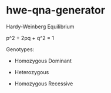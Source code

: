 # hwe-qna-generator
Hardy-Weinberg Equilibrium

p^2 + 2pq + q^2 = 1

Genotypes:

- Homozygous Dominant

- Heterozygous

- Homozygous Recessive


